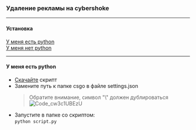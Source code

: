 ### Удаление рекламы на cybershoke
---
#### Установка
[У меня есть python](#python)<br>
[У меня нет python](#nopython)

---
<a id="python"></a>
#### У меня есть python
* <a href="https://github.com/KyuGG/cybershoke_ads_remove/releases/tag/python">Скачайте</a> скрипт
* Замените путь к папке csgo в файле settings.json
    > Обратите внимание, символ "\\" должен дублироваться
    ![Code_cw3c1UBEzU](https://user-images.githubusercontent.com/47709593/156941517-eabc91a1-ef57-41af-975a-c3104ecf35ad.png)
* Запустите в папке со скриптом:<br>
    `python script.py`